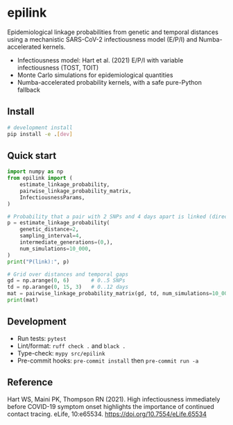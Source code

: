 # epilink

Epidemiological linkage probabilities from genetic and temporal distances using a mechanistic SARS-CoV-2 infectiousness model (E/P/I) and Numba-accelerated kernels.

- Infectiousness model: Hart et al. (2021) E/P/I with variable infectiousness (TOST, TOIT)
- Monte Carlo simulations for epidemiological quantities
- Numba-accelerated probability kernels, with a safe pure-Python fallback

## Install

```bash
# development install
pip install -e .[dev]
```

## Quick start

```python
import numpy as np
from epilink import (
    estimate_linkage_probability,
    pairwise_linkage_probability_matrix,
    InfectiousnessParams,
)

# Probability that a pair with 2 SNPs and 4 days apart is linked (directly, m=0)
p = estimate_linkage_probability(
    genetic_distance=2,
    sampling_interval=4,
    intermediate_generations=(0,),
    num_simulations=10_000,
)
print("P(link):", p)

# Grid over distances and temporal gaps
gd = np.arange(0, 6)       # 0..5 SNPs
td = np.arange(0, 15, 3)   # 0..12 days
mat = pairwise_linkage_probability_matrix(gd, td, num_simulations=10_000)
print(mat)
```

## Development

- Run tests: `pytest`
- Lint/format: `ruff check .` and `black .`
- Type-check: `mypy src/epilink`
- Pre-commit hooks: `pre-commit install` then `pre-commit run -a`

## Reference

Hart WS, Maini PK, Thompson RN (2021). High infectiousness immediately before COVID-19 symptom onset highlights the importance of continued contact tracing. eLife, 10:e65534. https://doi.org/10.7554/eLife.65534
